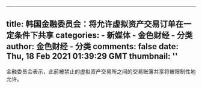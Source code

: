 
---
title: 韩国金融委员会：将允许虚拟资产交易订单在一定条件下共享
categories: 
    - 新媒体
    - 金色财经 - 分类
author: 金色财经 - 分类
comments: false
date: Thu, 18 Feb 2021 01:39:29 GMT
thumbnail: ''
---

<div>   
金融委员会表示，此前被禁止的虚拟资产交易所之间的交易账簿共享将被限制性地允许。  
</div>
            